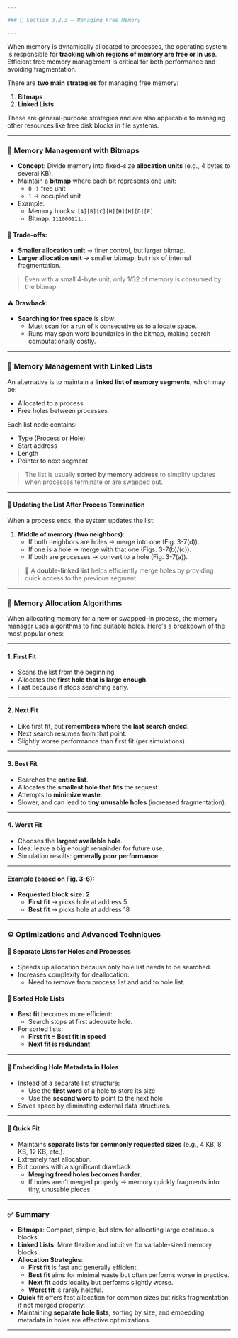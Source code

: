 ```yaml
---

### 🧠 Section 3.2.3 – Managing Free Memory

---
```


When memory is dynamically allocated to processes, the operating system is responsible for **tracking which regions of memory are free or in use**. Efficient free memory management is critical for both performance and avoiding fragmentation.

There are **two main strategies** for managing free memory:

1. **Bitmaps**
2. **Linked Lists**

These are general-purpose strategies and are also applicable to managing other resources like free disk blocks in file systems.

---

### 🔸 Memory Management with Bitmaps

- **Concept**: Divide memory into fixed-size **allocation units** (e.g., 4 bytes to several KB).
- Maintain a **bitmap** where each bit represents one unit:
  - `0` → free unit
  - `1` → occupied unit
- Example:
  - Memory blocks: `[A][B][C][H][H][H][D][E]`
  - Bitmap: `111000111...`

#### 🧮 Trade-offs:

- **Smaller allocation unit** → finer control, but larger bitmap.
- **Larger allocation unit** → smaller bitmap, but risk of internal fragmentation.

> Even with a small 4-byte unit, only 1/32 of memory is consumed by the bitmap.

#### ⚠️ Drawback:

- **Searching for free space** is slow:
  - Must scan for a run of `k` consecutive `0`s to allocate space.
  - Runs may span word boundaries in the bitmap, making search computationally costly.

---

### 🔸 Memory Management with Linked Lists

An alternative is to maintain a **linked list of memory segments**, which may be:

- Allocated to a process
- Free holes between processes

Each list node contains:
- Type (Process or Hole)
- Start address
- Length
- Pointer to next segment

> The list is usually **sorted by memory address** to simplify updates when processes terminate or are swapped out.

---

#### 🔁 Updating the List After Process Termination

When a process ends, the system updates the list:

1. **Middle of memory (two neighbors)**:
   - If both neighbors are holes → merge into one (Fig. 3-7(d)).
   - If one is a hole → merge with that one (Figs. 3-7(b)/(c)).
   - If both are processes → convert to a hole (Fig. 3-7(a)).

> 🔄 A **double-linked list** helps efficiently merge holes by providing quick access to the previous segment.

---

### 🧠 Memory Allocation Algorithms

When allocating memory for a new or swapped-in process, the memory manager uses algorithms to find suitable holes. Here's a breakdown of the most popular ones:

---

#### 1. **First Fit**

- Scans the list from the beginning.
- Allocates the **first hole that is large enough**.
- Fast because it stops searching early.

---

#### 2. **Next Fit**

- Like first fit, but **remembers where the last search ended**.
- Next search resumes from that point.
- Slightly worse performance than first fit (per simulations).

---

#### 3. **Best Fit**

- Searches the **entire list**.
- Allocates the **smallest hole that fits** the request.
- Attempts to **minimize waste**.
- Slower, and can lead to **tiny unusable holes** (increased fragmentation).

---

#### 4. **Worst Fit**

- Chooses the **largest available hole**.
- Idea: leave a big enough remainder for future use.
- Simulation results: **generally poor performance**.

---

#### Example (based on Fig. 3-6):

- **Requested block size: 2**
  - **First fit** → picks hole at address 5
  - **Best fit** → picks hole at address 18

---

### ⚙️ Optimizations and Advanced Techniques

#### 🔸 Separate Lists for Holes and Processes

- Speeds up allocation because only hole list needs to be searched.
- Increases complexity for deallocation:
  - Need to remove from process list and add to hole list.

#### 🔸 Sorted Hole Lists

- **Best fit** becomes more efficient:
  - Search stops at first adequate hole.
- For sorted lists:
  - **First fit = Best fit in speed**
  - **Next fit is redundant**

---

#### 🔸 Embedding Hole Metadata in Holes

- Instead of a separate list structure:
  - Use the **first word** of a hole to store its size
  - Use the **second word** to point to the next hole
- Saves space by eliminating external data structures.

---

#### 🔸 Quick Fit

- Maintains **separate lists for commonly requested sizes** (e.g., 4 KB, 8 KB, 12 KB, etc.).
- Extremely fast allocation.
- But comes with a significant drawback:
  - **Merging freed holes becomes harder**.
  - If holes aren’t merged properly → memory quickly fragments into tiny, unusable pieces.

---

### ✅ Summary

- **Bitmaps**: Compact, simple, but slow for allocating large continuous blocks.
- **Linked Lists**: More flexible and intuitive for variable-sized memory blocks.
- **Allocation Strategies**:
  - **First fit** is fast and generally efficient.
  - **Best fit** aims for minimal waste but often performs worse in practice.
  - **Next fit** adds locality but performs slightly worse.
  - **Worst fit** is rarely helpful.
- **Quick fit** offers fast allocation for common sizes but risks fragmentation if not merged properly.
- Maintaining **separate hole lists**, sorting by size, and embedding metadata in holes are effective optimizations.

---